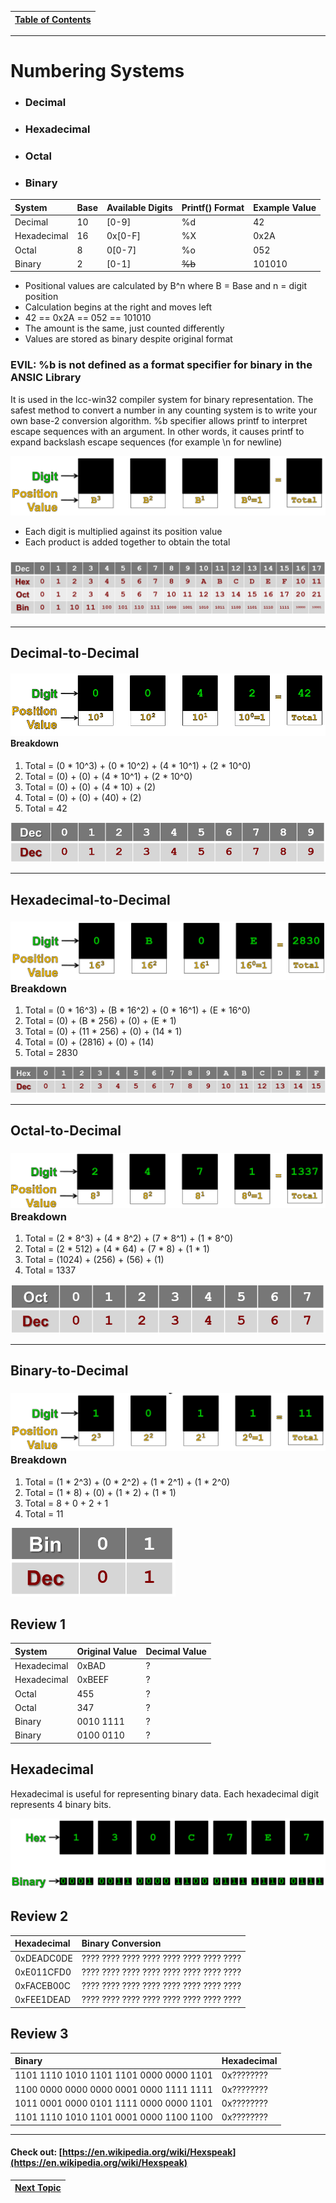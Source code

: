|[Table of Contents](/00-Table-of-Contents.md)|
|---|

---

# Numbering Systems

* ### Decimal
* ### Hexadecimal
* ### Octal
* ### Binary

| **System** | **Base** | **Available Digits** | **Printf\(\) Format** | **Example Value** |
| :--- | :--- | :--- | :--- | :--- |
| Decimal | 10 | \[0-9\] | %d | 42 |
| Hexadecimal | 16 | 0x\[0-F\] | %X | 0x2A |
| Octal | 8 | 0\[0-7\] | %o | 052 |
| Binary | 2 | \[0-1\] | ~~%b~~ | 101010 |

* Positional values are calculated by B^n where B = Base and n = digit position
* Calculation begins at the right and moves left
* 42 == 0x2A == 052 == 101010
* The amount is the same, just counted differently
* Values are stored as binary despite original format

### EVIL: %b is not defined as a format specifier for binary in the ANSIC Library

It is used in the lcc-win32 compiler system for binary representation. The safest method to convert a number in any counting system is to write your own base-2 conversion algorithm. %b specifier allows printf to interpret escape sequences with an argument. In other words, it causes printf to expand backslash escape sequences \(for example \n for newline\)

![](/assets/bin1.PNG)

* Each digit is multiplied against its position value
* Each product is added together to obtain the total

### ![](/assets/bin2.PNG)

---

## Decimal-to-Decimal

#### ![](/assets/bin3.PNG)Breakdown

1. Total = \(0 \* 10^3\) + \(0 \* 10^2\) + \(4 \* 10^1\) + \(2 \* 10^0\)
2. Total = \(0\) + \(0\) + \(4 \* 10^1\) + \(2 \* 10^0\)
3. Total = \(0\) + \(0\) + \(4 \* 10\) + \(2\)
4. Total = \(0\) + \(0\) + \(40\) + \(2\)
5. Total = 42

![](/assets/bin4.PNG)

---

## Hexadecimal-to-Decimal

### ![](/assets/bin5.PNG)Breakdown

1. Total = \(0 \* 16^3\) + \(B \* 16^2\) + \(0 \* 16^1\) + \(E \* 16^0\)
2. Total = \(0\) + \(B \* 256\) + \(0\) + \(E \* 1\)
3. Total = \(0\) + \(11 \* 256\) + \(0\) + \(14 \* 1\)
4. Total = \(0\) + \(2816\) + \(0\) + \(14\)
5. Total = 2830

![](/assets/bin6.PNG)

---

## Octal-to-Decimal

### ![](/assets/bin7.PNG)Breakdown

1. Total = \(2 \* 8^3\) + \(4 \* 8^2\) + \(7 \* 8^1\) + \(1 \* 8^0\)
2. Total = \(2 \* 512\) + \(4 \* 64\) + \(7 \* 8\) + \(1 \* 1\)
3. Total = \(1024\) + \(256\) + \(56\) + \(1\)
4. Total = 1337

![](/assets/bin8.PNG)

---

## Binary-to-Decimal

### ![](/assets/bin9.PNG)Breakdown

1. Total = \(1 \* 2^3\) + \(0 \* 2^2\) + \(1 \* 2^1\) + \(1 \* 2^0\)
2. Total = \(1 \* 8\) + \(0\) + \(1 \* 2\) + \(1 \* 1\)
3. Total = 8 + 0 + 2 + 1
4. Total = 11

![](/assets/bin10.PNG)

## Review 1

| **System** | **Original Value** | **Decimal Value** |
| :--- | :--- | :--- |
| Hexadecimal | 0xBAD | ? |
| Hexadecimal | 0xBEEF | ? |
| Octal | 455 | ? |
| Octal | 347 | ? |
| Binary | 0010 1111 | ? |
| Binary | 0100 0110 | ? |

## Hexadecimal

Hexadecimal is useful for representing binary data. Each hexadecimal digit represents 4 binary bits.

![](/assets/bin11.PNG)

## Review 2

| **Hexadecimal** | **Binary Conversion** |
| :--- | :--- |
| 0xDEADC0DE | ???? ???? ???? ???? ???? ???? ???? ???? |
| 0xE011CFD0 | ???? ???? ???? ???? ???? ???? ???? ???? |
| 0xFACEB00C | ???? ???? ???? ???? ???? ???? ???? ???? |
| 0xFEE1DEAD | ???? ???? ???? ???? ???? ???? ???? ???? |

## Review 3

| **Binary** | **Hexadecimal** |
| :--- | :--- |
| 1101 1110 1010 1101 1101 0000 0000 1101 | 0x???????? |
| 1100 0000 0000 0000 0001 0000 1111 1111 | 0x???????? |
| 1011 0001 0000 0101 1111 0000 0000 1101 | 0x???????? |
| 1101 1110 1010 1101 0001 0000 1100 1100 | 0x???????? |

---

#### Check out: [https://en.wikipedia.org/wiki/Hexspeak](https://en.wikipedia.org/wiki/Hexspeak)

|[Next Topic](/06_Bitwise_operators/03_bitwise-operators.md)|
|---|


